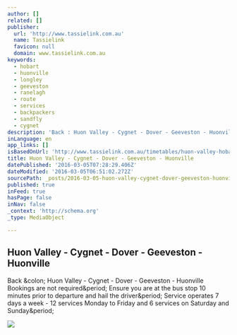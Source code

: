 ```yaml
---
author: []
related: []
publisher:
  url: 'http://www.tassielink.com.au'
  name: Tassielink
  favicon: null
  domain: www.tassielink.com.au
keywords:
  - hobart
  - huonville
  - longley
  - geeveston
  - ranelagh
  - route
  - services
  - backpackers
  - sandfly
  - cygnet
description: 'Back : Huon Valley - Cygnet - Dover - Geeveston - Huonville Bookings are not required. Ensure you are at the bus stop 10 minutes prior to departure and hail the driver. Service operates 7 days a week - 12 services Monday to Friday and 6 services on Saturday and Sunday.'
inLanguage: en
app_links: []
isBasedOnUrl: 'http://www.tassielink.com.au/timetables/huon-valley-hobart-cygnet-dover'
title: Huon Valley - Cygnet - Dover - Geeveston - Huonville
datePublished: '2016-03-05T07:28:29.406Z'
dateModified: '2016-03-05T06:51:02.272Z'
sourcePath: _posts/2016-03-05-huon-valley-cygnet-dover-geeveston-huonville.md
published: true
inFeed: true
hasPage: false
inNav: false
_context: 'http://schema.org'
_type: MediaObject

---
```

<article style=""><h1>Huon Valley - Cygnet - Dover - Geeveston - Huonville</h1><p>Back &amp;colon; Huon Valley - Cygnet - Dover - Geeveston - Huonville Bookings are not required&amp;period; Ensure you are at the bus stop 10 minutes prior to departure and hail the driver&amp;period; Service operates 7 days a week - 12 services Monday to Friday and 6 services on Saturday and Sunday&amp;period;</p><img src="http://www.tassielink.com.au/images/maps/hobart-cygnet-dover-route.jpg" /></article>